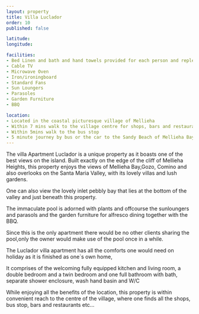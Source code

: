 ```yaml
---
layout: property
title: Villa Luclador
order: 10
published: false

latitude: 
longitude: 

facilities:
- Bed Linen and bath and hand towels provided for each person and replenished weekly
- Cable TV
- Microwave Oven
- Iron/ironingboard
- Standard Fans
- Sun Loungers
- Parasoles
- Garden Furniture
- BBQ

location:
- Located in the coastal picturesque village of Mellieha
- Within 7 mins walk to the village centre for shops, bars and restaurants.
- Within 5mins walk to the bus stop
- 5 minute journey by bus or the car to the Sandy Beach of Mellieha Bay and other close sandy beaches
---
```


The villa Apartment  Luclador is a unique property as it boasts one of the best views on the island. Built exactly on the edge of the cliff of Mellieha Heights, this property enjoys the views of Mellieha Bay,Gozo, Comino and also overlooks on the Santa Maria Valley, with its lovely villas and lush gardens.

One can also view the lovely inlet pebbly bay that lies at the bottom of the valley and just beneath this property.

The immaculate pool is adorned with plants and offcourse the sunloungers and parasols and the garden furniture for alfresco dining together with the BBQ.

Since this is the only apartment there would be no other clients sharing the pool,only the owner would make use of the pool once in a while.

The Luclador villa apartment has all the comforts one would need on holiday as it is finished as one`s own home,

It comprises of the welcoming fully equipped kitchen and living room, a double bedroom and a twin bedroom and one full bathroom with bath, separate shower enclosure, wash hand basin and W/C

While enjoying all the benefits of the location, this property is within convenient reach to the centre of the village, where one finds all the shops, bus stop, bars and restaurants etc...